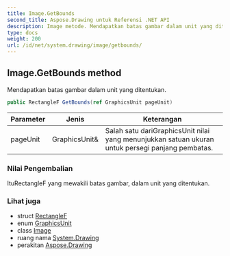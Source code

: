 ```yaml
---
title: Image.GetBounds
second_title: Aspose.Drawing untuk Referensi .NET API
description: Image metode. Mendapatkan batas gambar dalam unit yang ditentukan.
type: docs
weight: 200
url: /id/net/system.drawing/image/getbounds/
---
```

## Image.GetBounds method

Mendapatkan batas gambar dalam unit yang ditentukan.

```csharp
public RectangleF GetBounds(ref GraphicsUnit pageUnit)
```

| Parameter | Jenis | Keterangan |
| --- | --- | --- |
| pageUnit | GraphicsUnit& | Salah satu dariGraphicsUnit nilai yang menunjukkan satuan ukuran untuk persegi panjang pembatas. |

### Nilai Pengembalian

ItuRectangleF yang mewakili batas gambar, dalam unit yang ditentukan.

### Lihat juga

* struct [RectangleF](../../rectanglef/)
* enum [GraphicsUnit](../../graphicsunit/)
* class [Image](../)
* ruang nama [System.Drawing](../../image/)
* perakitan [Aspose.Drawing](../../../)


